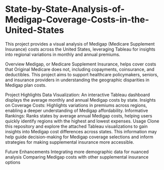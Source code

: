 # State-by-State-Analysis-of-Medigap-Coverage-Costs-in-the-United-States

This project provides a visual analysis of Medigap (Medicare Supplement Insurance) costs across the United States, leveraging Tableau for insights into regional variations in monthly and annual premiums.

Overview
Medigap, or Medicare Supplement Insurance, helps cover costs that Original Medicare does not, including copayments, coinsurance, and deductibles. This project aims to support healthcare policymakers, seniors, and insurance providers in understanding the geographic disparities in Medigap plan costs.

Project Highlights
Data Visualization: An interactive Tableau dashboard displays the average monthly and annual Medigap costs by state.
Insights on Coverage Costs: Highlights variations in premiums across regions, enabling a deeper understanding of Medigap affordability.
Informative Rankings: Ranks states by average annual Medigap costs, helping users quickly identify regions with the highest and lowest expenses.
Usage
Clone this repository and explore the attached Tableau visualizations to gain insights into Medigap cost differences across states. This information may help guide decision-making for Medigap coverage selections and inform strategies for making supplemental insurance more accessible.

Future Enhancements
Integrating more demographic data for nuanced analysis
Comparing Medigap costs with other supplemental insurance options

